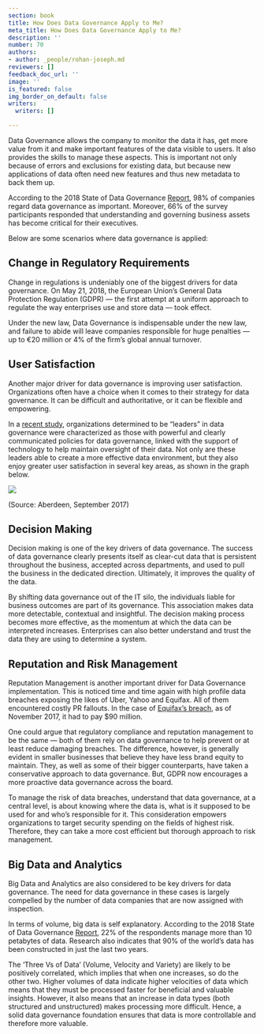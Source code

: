 ```yaml
---
section: book
title: How Does Data Governance Apply to Me?
meta_title: How Does Data Governance Apply to Me?
description: ''
number: 70
authors:
- author: _people/rohan-joseph.md
reviewers: []
feedback_doc_url: ''
image: ''
is_featured: false
img_border_on_default: false
writers:
  writers: []

---
```

Data Governance allows the company to monitor the data it has, get more value from it and make important features of the data visible to users. It also provides the skills to manage these aspects. This is important not only because of errors and exclusions for existing data, but because new applications of data often need new features and thus new metadata to back them up.

According to the 2018 State of Data Governance [Report](https://erwin.com/white-papers/2018-state-data-governance-report/), 98% of companies regard data governance as important. Moreover, 66% of the survey participants responded that understanding and governing business assets has become critical for their executives.

Below are some scenarios where data governance is applied:

## **Change in Regulatory Requirements**

Change in regulations is undeniably one of the biggest drivers for data governance. On May 21, 2018, the European Union’s General Data Protection Regulation (GDPR) — the first attempt at a uniform approach to regulate the way enterprises use and store data — took effect.

Under the new law, Data Governance is indispensable under the new law, and failure to abide will leave companies responsible for huge penalties — up to €20 million or 4% of the firm’s global annual turnover.

## **User Satisfaction**

Another major driver for data governance is improving user satisfaction. Organizations often have a choice when it comes to their strategy for data governance. It can be difficult and authoritative, or it can be flexible and empowering.

In a [recent study](http://aberdeen.com/research/16816/16816-RR-data-governance-2.0.aspx/content.aspx), organizations determined to be “leaders” in data governance were characterized as those with powerful and clearly communicated policies for data governance, linked with the support of technology to help maintain oversight of their data. Not only are these leaders able to create a more effective data environment, but they also enjoy greater user satisfaction in several key areas, as shown in the graph below.

![](https://assets.website-files.com/5c197923e5851742d9bc835d/5c9e4761bf592a6f3a54a52a_chart-300x186.png)

(Source: Aberdeen, September 2017)

## **Decision Making**

Decision making is one of the key drivers of data governance. The success of data governance clearly presents itself as clear-cut data that is persistent throughout the business, accepted across departments, and used to pull the business in the dedicated direction. Ultimately, it improves the quality of the data.

By shifting data governance out of the IT silo, the individuals liable for business outcomes are part of its governance. This association makes data more detectable, contextual and insightful. The decision making process becomes more effective, as the momentum at which the data can be interpreted increases. Enterprises can also better understand and trust the data they are using to determine a system.

## **Reputation and Risk Management**

Reputation Management is another important driver for Data Governance implementation. This is noticed time and time again with high profile data breaches exposing the likes of Uber, Yahoo and Equifax. All of them encountered costly PR fallouts. In the case of [Equifax’s breach](http://www.spacedaily.com/reports/Massive_data_breach_has_cost_Equifax_nearly_90_million_999.html), as of November 2017, it had to pay $90 million.

One could argue that regulatory compliance and reputation management to be the same — both of them rely on data governance to help prevent or at least reduce damaging breaches. The difference, however, is generally evident in smaller businesses that believe they have less brand equity to maintain. They, as well as some of their bigger counterparts, have taken a conservative approach to data governance. But, GDPR now encourages a more proactive data governance across the board.

To manage the risk of data breaches, understand that data governance, at a central level, is about knowing where the data is, what is it supposed to be used for and who’s responsible for it. This consideration empowers organizations to target security spending on the fields of highest risk. Therefore, they can take a more cost efficient but thorough approach to risk management.

## **Big Data and Analytics**

Big Data and Analytics are also considered to be key drivers for data governance. The need for data governance in these cases is largely compelled by the number of data companies that are now assigned with inspection.

In terms of volume, big data is self explanatory. According to the 2018 State of Data Governance [Report](https://erwin.com/white-papers/2018-state-data-governance-report/), 22% of the respondents manage more than 10 petabytes of data. Research also indicates that 90% of the world’s data has been constructed in just the last two years.

The ‘Three Vs of Data’ (Volume, Velocity and Variety) are likely to be positively correlated, which implies that when one increases, so do the other two. Higher volumes of data indicate higher velocities of data which means that they must be processed faster for beneficial and valuable insights. However, it also means that an increase in data types (both structured and unstructured) makes processing more difficult. Hence, a solid data governance foundation ensures that data is more controllable and therefore more valuable.